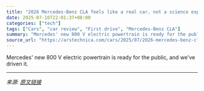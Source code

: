 ```yaml
---
title: "2026 Mercedes-Benz CLA feels like a real car, not a science experiment"
date: 2025-07-16T22:01:37+08:00
categories: ["tech"]
tags: ["Cars", "car review", "First drive", "Mercedes-Benz CLA"]
summary: "Mercedes' new 800 V electric powertrain is ready for the public, and we've driven it."
source_url: "https://arstechnica.com/cars/2025/07/2026-mercedes-benz-cla-feels-like-a-real-car-not-a-science-experiment/"
---
```


Mercedes' new 800 V electric powertrain is ready for the public, and we've driven it.

---

*来源: [原文链接](https://arstechnica.com/cars/2025/07/2026-mercedes-benz-cla-feels-like-a-real-car-not-a-science-experiment/)*
